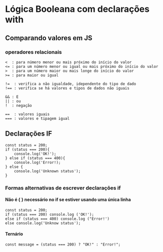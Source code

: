 # Lógica Booleana com declarações with

## Comparando valores em JS

### operadores relacionais
    <  : para número menor ou mais próximo do início do valor
    <= : para um número menor ou igual ou mais próximo do início do valor
    >  : para um número maior ou mais longe do início do valor
    >= : para maior ou igual 

    !=  : verifica a não igualdade, idependente do tipo de dado
    !== : verifica se há valores e tipos de dados não iguais

    && : E
    || : ou
    !  : negação

    ==  : valores iguais
    === : valores e tipagem igual


## Declarações IF

    const status = 200;
    if (status === 200){
        console.log('OK!');
    } else if (status === 400){
        console.log('Error!);
    } else {
        console.log('Unknown status');
    }

### Formas alternativas de escrever declarações if

#### Não é { } necessário no if se estiver usando uma única linha
    
    const status = 200;
    if (status === 200) console.log ('OK!');
    else if (status === 400) console.log ("Error!')
    else console.log('Unknow status');

#### Ternário

    const message = (status === 200) ? "OK!" : "Error!";


